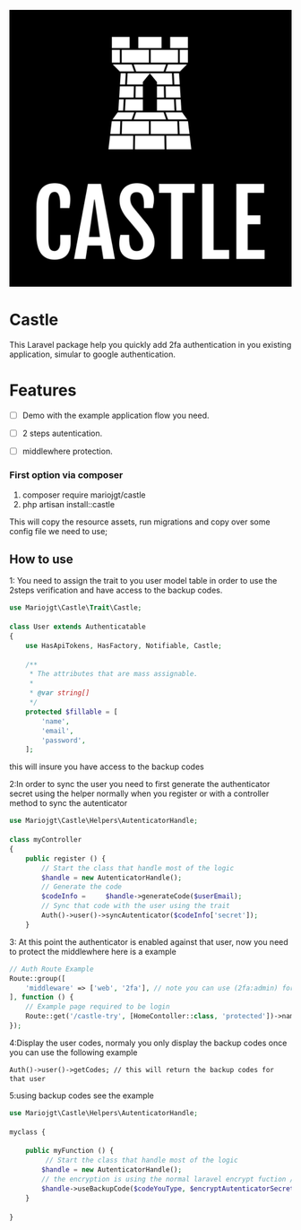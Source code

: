 ![image info](https://raw.githubusercontent.com/mariojgt/castle/main/Publish/Art/logo.png)


# Castle

This Laravel package help you quickly add 2fa authentication in you existing application, simular to google authentication.

# Features

-   [ ] Demo with the example application flow you need.
-   [ ] 2 steps autentication.
- [ ] middlewhere protection.



### First option via composer

1. composer require mariojgt/castle
2. php artisan install::castle

This will copy the resource assets, run migrations and copy over some config file we need to use;

## How to use

1: You need to assign the trait to you user model table in order to use the 2steps verification and have access to the backup codes.

```php
use Mariojgt\Castle\Trait\Castle;

class User extends Authenticatable
{
    use HasApiTokens, HasFactory, Notifiable, Castle;

    /**
     * The attributes that are mass assignable.
     *
     * @var string[]
     */
    protected $fillable = [
        'name',
        'email',
        'password',
    ];
```

this will insure you have access to the backup codes

2:In order to sync the user you need to first generate the authenticator secret using the helper normally when you register or with a controller method to sync the autenticator

```php
use Mariojgt\Castle\Helpers\AutenticatorHandle;

class myController
{
    public register () {
	    // Start the class that handle most of the logic
	    $handle = new AutenticatorHandle();
	    // Generate the code
		$codeInfo =	    $handle->generateCode($userEmail);
		// Sync that code with the user using the trait
		Auth()->user()->syncAutenticator($codeInfo['secret']);
    }
```

3: At this point the authenticator is enabled against that user, now you need to protect the middlewhere here is a example

```php
// Auth Route Example
Route::group([
    'middleware' => ['web', '2fa'], // note you can use (2fa:admin) for admin guard or leave empty for web as default
], function () {
    // Example page required to be login
    Route::get('/castle-try', [HomeContoller::class, 'protected'])->name('castle.try');
});

```

4:Display the user codes, normaly you only display the backup codes once you can use the following example

```
Auth()->user()->getCodes; // this will return the backup codes for that user
```

5:using backup codes see the example

```php
use Mariojgt\Castle\Helpers\AutenticatorHandle;

myclass {

	public myFunction () {
		 // Start the class that handle most of the logic
		$handle = new AutenticatorHandle();
		// the encryption is using the normal laravel encrypt fuction // example encrypt('user_secret')
		$handle->useBackupCode($codeYouType, $encryptAutenticatorSecret); // The second parameter is not required
	}

}
```

